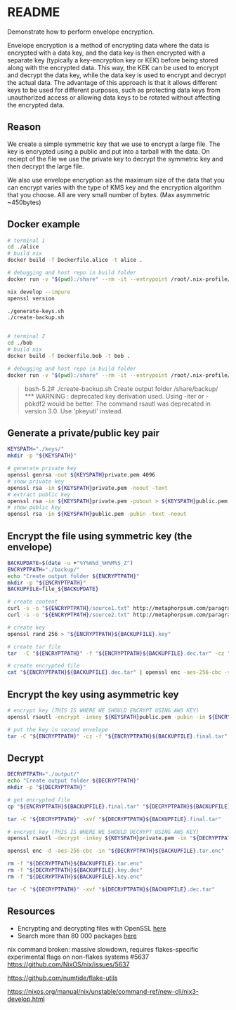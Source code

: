 # README

Demonstrate how to perform envelope encryption.  

Envelope encryption is a method of encrypting data where the data is encrypted with a data key, and the data key is then encrypted with a separate key (typically a key-encryption key or KEK) before being stored along with the encrypted data. This way, the KEK can be used to encrypt and decrypt the data key, while the data key is used to encrypt and decrypt the actual data. The advantage of this approach is that it allows different keys to be used for different purposes, such as protecting data keys from unauthorized access or allowing data keys to be rotated without affecting the encrypted data.  

## Reason

We create a simple symmetric key that we use to encrypt a large file.  The key is encrypted using a public and put into a tarball with the data.  On reciept of the file we use the private key to decrypt the symmetric key and then decrypt the large file.  

We also use envelope encryption as the maximum size of the data that you can encrypt varies with the type of KMS key and the encryption algorithm that you choose.  All are very small number of bytes.  (Max asymmetric ~450bytes)  

## Docker example

```sh
# terminal 1
cd ./alice
# build nix
docker build -f Dockerfile.alice -t alice .

# debugging and host repo in build folder
docker run -v "$(pwd):/share" --rm -it --entrypoint /root/.nix-profile/bin/bash alice 

nix develop --impure
openssl version

./generate-keys.sh 
./create-backup.sh


# terminal 2
cd ./bob
# build nix
docker build -f Dockerfile.bob -t bob .

# debugging and host repo in build folder
docker run -v "$(pwd):/share" --rm -it --entrypoint /root/.nix-profile/bin/bash bob 
```

> bash-5.2# ./create-backup.sh
> Create output folder /share/backup/
> *** WARNING : deprecated key derivation used.
> Using -iter or -pbkdf2 would be better.
> The command rsautl was deprecated in version 3.0. Use 'pkeyutl' instead.

## Generate a private/public key pair

```sh
KEYSPATH="./keys/"
mkdir -p "${KEYSPATH}"

# generate private key
openssl genrsa -out ${KEYSPATH}private.pem 4096
# show private key
openssl rsa -in ${KEYSPATH}private.pem -noout -text
# extract public key
openssl rsa -in ${KEYSPATH}private.pem -pubout > ${KEYSPATH}public.pem
# show public key
openssl rsa -in ${KEYSPATH}public.pem -pubin -text -noout
```

## Encrypt the file using symmetric key (the envelope)

```sh
BACKUPDATE=$(date -u +"%Y%m%d_%H%M%S_Z")
ENCRYPTPATH="./backup/"
echo "Create output folder ${ENCRYPTPATH}"
mkdir -p "${ENCRYPTPATH}"
BACKUPFILE=file_${BACKUPDATE}

# create content
curl -s -o "${ENCRYPTPATH}/source1.txt" http://metaphorpsum.com/paragraphs/2  
curl -s -o "${ENCRYPTPATH}/source2.txt" http://metaphorpsum.com/paragraphs/5  

# create key
openssl rand 256 > "${ENCRYPTPATH}${BACKUPFILE}.key"

# create tar file
tar  -C "${ENCRYPTPATH}" -f "${ENCRYPTPATH}${BACKUPFILE}.dec.tar" -cz "source1.txt" "source2.txt"  

# create encrypted file
cat "${ENCRYPTPATH}${BACKUPFILE}.dec.tar" | openssl enc -aes-256-cbc -salt -out "${ENCRYPTPATH}${BACKUPFILE}.tar.enc" -pass "file:${ENCRYPTPATH}${BACKUPFILE}.key" -md sha256  
```

## Encrypt the key using asymmetric key

```sh
# encrypt key (THIS IS WHERE WE SHOULD ENCRYPT USING AWS KEY)
openssl rsautl -encrypt -inkey ${KEYSPATH}public.pem -pubin -in ${ENCRYPTPATH}${BACKUPFILE}.key -out "${ENCRYPTPATH}${BACKUPFILE}.key.enc"

# put the key in second envelope
tar -C "${ENCRYPTPATH}" -cz -f "${ENCRYPTPATH}${BACKUPFILE}.final.tar" "${BACKUPFILE}.tar.enc" "${BACKUPFILE}.key.enc" 
```

## Decrypt

```sh
DECRYPTPATH="./output/"
echo "Create output folder ${DECRYPTPATH}"
mkdir -p "${DECRYPTPATH}"

# get encrypted file
cp "${ENCRYPTPATH}${BACKUPFILE}.final.tar" "${DECRYPTPATH}${BACKUPFILE}.final.tar"

tar -C "${DECRYPTPATH}" -xvf "${DECRYPTPATH}${BACKUPFILE}.final.tar" 

# encrypt key (THIS IS WHERE WE SHOULD DECRYPT USING AWS KEY)
openssl rsautl -decrypt -inkey ${KEYSPATH}private.pem -in "${DECRYPTPATH}${BACKUPFILE}.key.enc" > "${DECRYPTPATH}${BACKUPFILE}.key.dec"

openssl enc -d -aes-256-cbc -in "${DECRYPTPATH}${BACKUPFILE}.tar.enc" -pass "file:${DECRYPTPATH}${BACKUPFILE}.key.dec" -md sha256 > "${DECRYPTPATH}${BACKUPFILE}.dec.tar"

rm -f "${DECRYPTPATH}${BACKUPFILE}.tar.enc"
rm -f "${DECRYPTPATH}${BACKUPFILE}.key.dec"
rm -f "${DECRYPTPATH}${BACKUPFILE}.key.enc"

tar -C "${DECRYPTPATH}" -xvf "${DECRYPTPATH}${BACKUPFILE}.dec.tar"
```

## Resources

* Encrypting and decrypting files with OpenSSL [here](https://opensource.com/article/21/4/encryption-decryption-openssl)  
* Search more than 80 000 packages [here](https://search.nixos.org/)


nix command broken: massive slowdown, requires flakes-specific experimental flags on non-flakes systems #5637 https://github.com/NixOS/nix/issues/5637

https://github.com/numtide/flake-utils

https://nixos.org/manual/nix/unstable/command-ref/new-cli/nix3-develop.html
